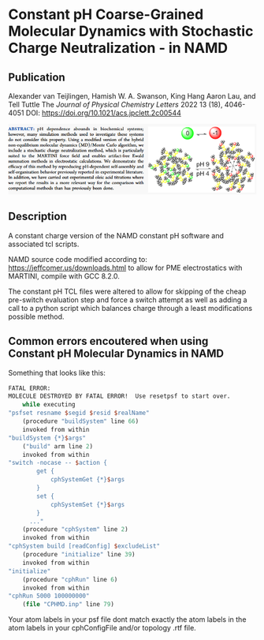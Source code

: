 # Constant pH Coarse-Grained Molecular Dynamics with Stochastic Charge Neutralization - in NAMD

## Publication

Alexander van Teijlingen, Hamish W. A. Swanson, King Hang Aaron Lau, and Tell Tuttle
The *Journal of Physical Chemistry Letters* 2022 13 (18), 4046-4051
DOI: https://doi.org/10.1021/acs.jpclett.2c00544


![Abstract.png](.\Abstract.png)

## Description

A constant charge version of the NAMD constant pH software and associated tcl scripts.



NAMD source code modified according to: https://jeffcomer.us/downloads.html to allow for PME electrostatics with MARTINI, compile with GCC 8.2.0.



The constant pH TCL files were altered to allow for skipping of the cheap pre-switch evaluation step and force a switch attempt as well as adding a call to a python script which balances charge through a least modifications possible method.


## Common errors encoutered when using Constant pH Molecular Dynamics in NAMD

Something that looks like this:
``` tcl
FATAL ERROR: 
MOLECULE DESTROYED BY FATAL ERROR!  Use resetpsf to start over.
    while executing
"psfset resname $segid $resid $realName"
    (procedure "buildSystem" line 66)
    invoked from within
"buildSystem {*}$args"
    ("build" arm line 2)
    invoked from within
"switch -nocase -- $action {
        get {
            cphSystemGet {*}$args
        }
        set {
            cphSystemSet {*}$args
        }
      ..."
    (procedure "cphSystem" line 2)
    invoked from within
"cphSystem build [readConfig] $excludeList"
    (procedure "initialize" line 39)
    invoked from within
"initialize"
    (procedure "cphRun" line 6)
    invoked from within
"cphRun 5000 100000000"
    (file "CPHMD.inp" line 79)
```

Your atom labels in your psf file dont match exactly the atom labels in the atom labels in your cphConfigFile and/or topology .rtf file.
